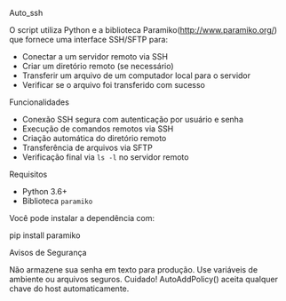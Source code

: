 Auto_ssh 

O script utiliza Python e a biblioteca Paramiko(http://www.paramiko.org/) que fornece uma interface SSH/SFTP para:

- Conectar a um servidor remoto via SSH
- Criar um diretório remoto (se necessário)
- Transferir um arquivo de um computador local para o servidor
- Verificar se o arquivo foi transferido com sucesso

Funcionalidades

- Conexão SSH segura com autenticação por usuário e senha
- Execução de comandos remotos via SSH
- Criação automática do diretório remoto
- Transferência de arquivos via SFTP
- Verificação final via `ls -l` no servidor remoto

Requisitos

- Python 3.6+
- Biblioteca `paramiko`

Você pode instalar a dependência com:

pip install paramiko

Avisos de Segurança

Não armazene sua senha em texto para produção. Use variáveis de ambiente ou arquivos seguros.
Cuidado! AutoAddPolicy() aceita qualquer chave do host automaticamente.
